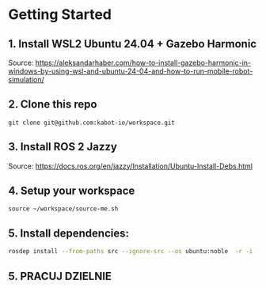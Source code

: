 # Getting Started

## 1. Install WSL2 Ubuntu 24.04 + Gazebo Harmonic
Source: https://aleksandarhaber.com/how-to-install-gazebo-harmonic-in-windows-by-using-wsl-and-ubuntu-24-04-and-how-to-run-mobile-robot-simulation/

## 2. Clone this repo
``` 
git clone git@github.com:kabot-io/workspace.git
```

## 3. Install ROS 2 Jazzy 
Source: https://docs.ros.org/en/jazzy/Installation/Ubuntu-Install-Debs.html


## 4. Setup your workspace
``` 
source ~/workspace/source-me.sh
```
## 5. Install dependencies:

```bash
rosdep install --from-paths src --ignore-src --os ubuntu:noble  -r -i -y --rosdistro jazzy
```

## 5. PRACUJ DZIELNIE
